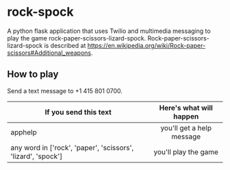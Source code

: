 # rock-spock

A python flask application that uses Twilio and multimedia messaging to play the game rock-paper-scissors-lizard-spock.  Rock-paper-scissors-lizard-spock is described at <https://en.wikipedia.org/wiki/Rock-paper-scissors#Additional_weapons>.

## How to play

Send a text message to +1 415 801 0700.

| If you send this text                                         | Here's what will happen   |
| ------------------------------------------------------------- |:-------------------------:|
| apphelp                                                       | you'll get a help message |
| any word in ['rock', 'paper', 'scissors', 'lizard', 'spock']  | you'll play the game      |
